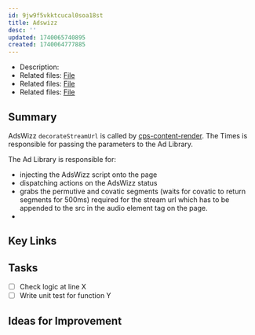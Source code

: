 ```yaml
---
id: 9jw9f5vkktcucal0soa18st
title: Adswizz
desc: ''
updated: 1740065740895
created: 1740064777885
---
```

- Description:  
- Related files: [File](/ncu-ad-manager/src/Modules/AdsWizz/AdsWizz.ts)
- Related files: [File](/ncu-ad-manager/src/Modules/AdsWizz/AdsWizz.test.ts)
- Related files: [File](/ncu-ad-manager/src/Modules/AdsWizz/Adswizz.actions.ts)

## Summary
AdsWizz `decorateStreamUrl` is called by [cps-content-render](../../../times/cps-content-render/packages/radio/src/pages/Live/LiveAudioPlayer.tsx). The Times is responsible for passing the parameters to the Ad Library. 

The Ad Library is responsible for: 
- injecting the AdsWizz script onto the page
- dispatching actions on the AdsWizz status
- grabs the permutive and covatic segments (waits for covatic to return segments for 500ms) required for the stream url which has to be appended to the src in the audio element tag on the page. 
- 
## Key Links

## Tasks
- [ ] Check logic at line X
- [ ] Write unit test for function Y

## Ideas for Improvement
